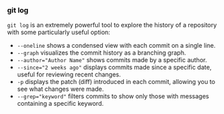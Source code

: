 ### <strong style="color:black">git log</strong>

<!-- pages-include -->

`git log` is an extremely powerful tool to explore the history of a repository with some particularly useful option:

- `--oneline` shows a condensed view with each commit on a single line.
- `--graph` visualizes the commit history as a branching graph.
- `--author="Author Name"` shows commits made by a specific author.
- `--since="2 weeks ago"` displays commits made since a specific date, useful for reviewing recent changes.
- `-p` displays the patch (diff) introduced in each commit, allowing you to see what changes were made.
- `--grep="keyword"` filters commits to show only those with messages containing a specific keyword.
